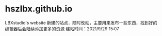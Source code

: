 # hszlbx.github.io
LBXstudio's website
新建的站点，随时改动，主要用来发布一些东西，找到好的编辑器后会陆续添加更多的资源
建站时间：2021/9/29 15:07
